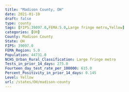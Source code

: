 ```yaml
---
title: "Madison County, OH"
date: 2021-01-10
draft: false
type: county
tags: [FIPS:39097.0,FEMA:5.0,Large fringe metro,Yellow]
categories: [OH]
County: Madison County
State: OH
FIPS: 39097.0
FEMA_Region: 5.0
Population: 44731.0
NCHS_Urban_Rural_Classification: Large fringe metro
Tests_in_prior_14_days: 275.0
Fourteen_day_test_rate_per_100000: 615.0
Percent_Positivity_in_prior_14_days: 0.145
Level: Yellow
url: /states/OH/madison-county
---
```



